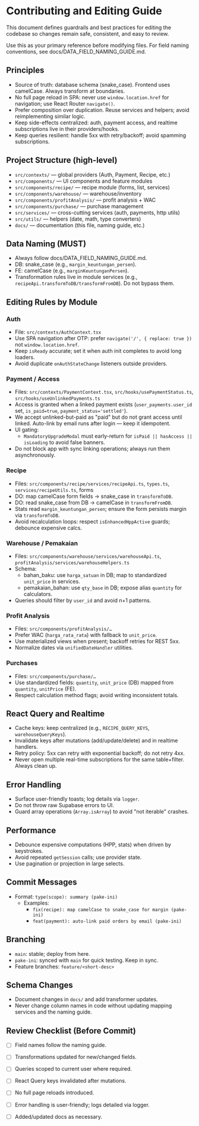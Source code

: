 # Contributing and Editing Guide

This document defines guardrails and best practices for editing the codebase so changes remain safe, consistent, and easy to review.

Use this as your primary reference before modifying files. For field naming conventions, see docs/DATA_FIELD_NAMING_GUIDE.md.

## Principles

- Source of truth: database schema (snake_case). Frontend uses camelCase. Always transform at boundaries.
- No full page reload in SPA: never use `window.location.href` for navigation; use React Router `navigate()`.
- Prefer composition over duplication. Reuse services and helpers; avoid reimplementing similar logic.
- Keep side-effects centralized: auth, payment access, and realtime subscriptions live in their providers/hooks.
- Keep queries resilient: handle 5xx with retry/backoff; avoid spamming subscriptions.

## Project Structure (high-level)

- `src/contexts/` — global providers (Auth, Payment, Recipe, etc.)
- `src/components/` — UI components and feature modules
- `src/components/recipe/` — recipe module (forms, list, services)
- `src/components/warehouse/` — warehouse/inventory
- `src/components/profitAnalysis/` — profit analysis + WAC
- `src/components/purchase/` — purchase management
- `src/services/` — cross-cutting services (auth, payments, http utils)
- `src/utils/` — helpers (date, math, type converters)
- `docs/` — documentation (this file, naming guide, etc.)

## Data Naming (MUST)

- Always follow docs/DATA_FIELD_NAMING_GUIDE.md.
- DB: snake_case (e.g., `margin_keuntungan_persen`).
- FE: camelCase (e.g., `marginKeuntunganPersen`).
- Transformation rules live in module services (e.g., `recipeApi.transformToDB/transformFromDB`). Do not bypass them.

## Editing Rules by Module

### Auth

- File: `src/contexts/AuthContext.tsx`
- Use SPA navigation after OTP: prefer `navigate('/', { replace: true })` not `window.location.href`.
- Keep `isReady` accurate; set it when auth init completes to avoid long loaders.
- Avoid duplicate `onAuthStateChange` listeners outside providers.

### Payment / Access

- Files: `src/contexts/PaymentContext.tsx`, `src/hooks/usePaymentStatus.ts`, `src/hooks/useUnlinkedPayments.ts`
- Access is granted when a linked payment exists (`user_payments.user_id` set, `is_paid=true`, `payment_status='settled'`).
- We accept unlinked-but-paid as "paid" but do not grant access until linked. Auto-link by email runs after login — keep it idempotent.
- UI gating:
  - `MandatoryUpgradeModal` must early-return for `isPaid || hasAccess || isLoading` to avoid false banners.
- Do not block app with sync linking operations; always run them asynchronously.

### Recipe

- Files: `src/components/recipe/services/recipeApi.ts`, `types.ts`, `services/recipeUtils.ts`, forms
- DO: map camelCase form fields → snake_case in `transformToDB`.
- DO: read snake_case from DB → camelCase in `transformFromDB`.
- Stats read `margin_keuntungan_persen`; ensure the form persists margin via `transformToDB`.
- Avoid recalculation loops: respect `isEnhancedHppActive` guards; debounce expensive calcs.

### Warehouse / Pemakaian

- Files: `src/components/warehouse/services/warehouseApi.ts`, `profitAnalysis/services/warehouseHelpers.ts`
- Schema:
  - bahan_baku: use `harga_satuan` in DB; map to standardized `unit_price` in services.
  - pemakaian_bahan: use `qty_base` in DB; expose alias `quantity` for calculators.
- Queries should filter by `user_id` and avoid n+1 patterns.

### Profit Analysis

- Files: `src/components/profitAnalysis/…`
- Prefer WAC (`harga_rata_rata`) with fallback to `unit_price`.
- Use materialized views when present; backoff retries for REST 5xx.
- Normalize dates via `unifiedDateHandler` utilities.

### Purchases

- Files: `src/components/purchase/…`
- Use standardized fields: `quantity`, `unit_price` (DB) mapped from `quantity`, `unitPrice` (FE).
- Respect calculation method flags; avoid writing inconsistent totals.

## React Query and Realtime

- Cache keys: keep centralized (e.g., `RECIPE_QUERY_KEYS`, `warehouseQueryKeys`).
- Invalidate keys after mutations (add/update/delete) and in realtime handlers.
- Retry policy: 5xx can retry with exponential backoff; do not retry 4xx.
- Never open multiple real-time subscriptions for the same table+filter. Always clean up.

## Error Handling

- Surface user-friendly toasts; log details via `logger`.
- Do not throw raw Supabase errors to UI.
- Guard array operations (`Array.isArray`) to avoid "not iterable" crashes.

## Performance

- Debounce expensive computations (HPP, stats) when driven by keystrokes.
- Avoid repeated `getSession` calls; use provider state.
- Use pagination or projection in large selects.

## Commit Messages

- Format: `type(scope): summary (pake-ini)`
  - Examples:
    - `fix(recipe): map camelCase to snake_case for margin (pake-ini)`
    - `feat(payment): auto-link paid orders by email (pake-ini)`

## Branching

- `main`: stable; deploy from here.
- `pake-ini`: synced with `main` for quick testing. Keep in sync.
- Feature branches: `feature/<short-desc>`

## Schema Changes

- Document changes in `docs/` and add transformer updates.
- Never change column names in code without updating mapping services and the naming guide.

## Review Checklist (Before Commit)

- [ ] Field names follow the naming guide.
- [ ] Transformations updated for new/changed fields.
- [ ] Queries scoped to current user where required.
- [ ] React Query keys invalidated after mutations.
- [ ] No full page reloads introduced.
- [ ] Error handling is user-friendly; logs detailed via logger.
- [ ] Added/updated docs as necessary.

